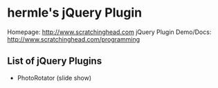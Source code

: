 # hermle's jQuery Plugin

Homepage: http://www.scratchinghead.com
jQuery Plugin Demo/Docs: http://www.scratchinghead.com/programming

## List of jQuery Plugins
- PhotoRotator (slide show)
